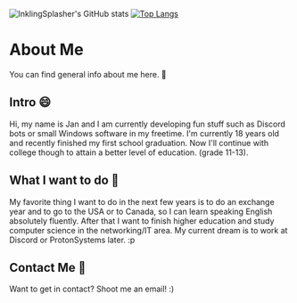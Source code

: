 ![InklingSplasher's GitHub stats](https://github-readme-stats.vercel.app/api?username=inklingsplasher&show_icons=true&theme=omni)
[![Top Langs](https://github-readme-stats.vercel.app/api/top-langs/?username=inklingsplasher&theme=omni&layout=compact)](https://github.com/anuraghazra/github-readme-stats)

# About Me
You can find general info about me here. 💖

## Intro 😄
Hi, my name is Jan and I am currently developing fun stuff such as Discord bots or small Windows software in my freetime. 
I'm currently 18 years old and recently finished my first school graduation. Now I'll continue with college though to attain a better level of education. (grade 11-13).

## What I want to do 💼
My favorite thing I want to do in the next few years is to do an exchange year and to go to the USA or to Canada, so I can learn speaking English absolutely fluently. After that I want to finish higher education and study computer science in the networking/IT area. My current dream is to work at Discord or ProtonSystems later. :p

## Contact Me 📲
Want to get in contact? Shoot me an email! :)
